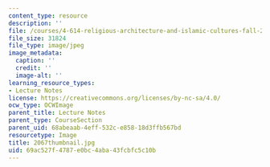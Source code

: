 ```yaml
---
content_type: resource
description: ''
file: /courses/4-614-religious-architecture-and-islamic-cultures-fall-2002/69ac527f4787e0bc4aba43fcbfc5c10b_2067thumbnail.jpg
file_size: 31824
file_type: image/jpeg
image_metadata:
  caption: ''
  credit: ''
  image-alt: ''
learning_resource_types:
- Lecture Notes
license: https://creativecommons.org/licenses/by-nc-sa/4.0/
ocw_type: OCWImage
parent_title: Lecture Notes
parent_type: CourseSection
parent_uid: 68abeaab-4eff-532c-e858-18d3ffb567bd
resourcetype: Image
title: 2067thumbnail.jpg
uid: 69ac527f-4787-e0bc-4aba-43fcbfc5c10b
---
```


